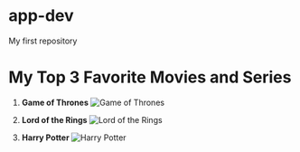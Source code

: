 # app-dev
My first repository

# My Top 3 Favorite Movies and Series
1. **Game of Thrones**
![Game of Thrones](https://wme-gep-drupal-hbo-prod.s3.amazonaws.com/game-of-thrones-1-1920x1080.jpg)

2. **Lord of the Rings**
![Lord of the Rings](https://assets-prd.ignimgs.com/2022/07/29/lotr-fellowship-1659123075559.jpg)

3. **Harry Potter**
![Harry Potter](https://images.indianexpress.com/2021/12/harry-potter-movies-ranked-1200.jpg)
